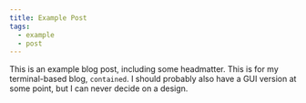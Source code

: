 ```yaml
---
title: Example Post
tags: 
  - example
  - post
---
```


This is an example blog post, including some headmatter. This is for my terminal-based blog, `contained`. I should probably also have a GUI version at some point, but I can never decide on a design.
